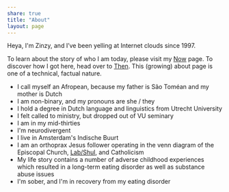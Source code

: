 ```yaml
---
share: true
title: "About"
layout: page
---
```

Heya, I'm Zinzy, and I’ve been yelling at Internet clouds since 1997.

To learn about the story of who I am today, please visit my [Now](/now) page. To discover how I got here, head over to [Then](/then). This (growing) about page is one of a technical, factual nature.

- I call myself an Afropean, because my father is São Toméan and my mother is Dutch
- I am non-binary, and my pronouns are she / they
- I hold a degree in Dutch language and linguistics from Utrecht University
- I felt called to ministry, but dropped out of VU seminary
- I am in my mid-thirties
- I'm neurodivergent
- I live in Amsterdam's Indische Buurt
- I am an orthoprax Jesus follower operating in the venn diagram of the Episcopal Church, [Lab/Shul](https://www.labshul.org/), and Catholicism
- My life story contains a number of adverse childhood experiences which resulted in a long-term eating disorder as well as substance abuse issues
- I'm <span id="sobriety"></span> sober, and I'm in recovery from my eating disorder



 